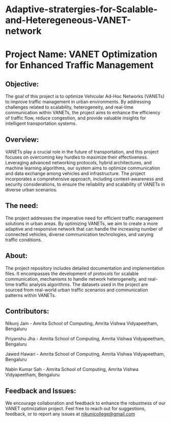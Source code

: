 # Adaptive-stratergies-for-Scalable-and-Heteregeneous-VANET-network

# Project Name: VANET Optimization for Enhanced Traffic Management

## Objective:
The goal of this project is to optimize Vehicular Ad-Hoc Networks (VANETs) to improve traffic management in urban environments. By addressing challenges related to scalability, heterogeneity, and real-time communication within VANETs, the project aims to enhance the efficiency of traffic flow, reduce congestion, and provide valuable insights for intelligent transportation systems.

## Overview:
VANETs play a crucial role in the future of transportation, and this project focuses on overcoming key hurdles to maximize their effectiveness. Leveraging advanced networking protocols, hybrid architectures, and machine learning algorithms, our system aims to optimize communication and data exchange among vehicles and infrastructure. The project incorporates a comprehensive approach, including context-awareness and security considerations, to ensure the reliability and scalability of VANETs in diverse urban scenarios.

## The need:
The project addresses the imperative need for efficient traffic management solutions in urban areas. By optimizing VANETs, we aim to create a more adaptive and responsive network that can handle the increasing number of connected vehicles, diverse communication technologies, and varying traffic conditions.

## About:
The project repository includes detailed documentation and implementation files. It encompasses the development of protocols for scalable communication, mechanisms to handle network heterogeneity, and real-time traffic analysis algorithms. The datasets used in the project are sourced from real-world urban traffic scenarios and communication patterns within VANETs.

## Contributors:
Nikunj Jain - Amrita School of Computing, Amrita Vishwa Vidyapeetham, Bengaluru

Priyanshu Jha - Amrita School of Computing, Amrita Vishwa Vidyapeetham, Bengaluru

Jawed Hawari - Amrita School of Computing, Amrita Vishwa Vidyapeetham, Bengaluru

Nabin Kumar Sah - Amrita School of Computing, Amrita Vishwa Vidyapeetham, Bengaluru


## Feedback and Issues:
We encourage collaboration and feedback to enhance the robustness of our VANET optimization project. Feel free to reach out for suggestions, feedback, or to report any issues at nikunjcollege@gmail.com 
